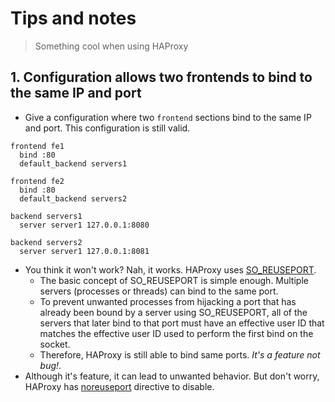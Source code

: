 # Tips and notes

> Something cool when using HAProxy

## 1. Configuration allows two frontends to bind to the same IP and port

- Give a configuration where two `frontend` sections bind to the same IP and port. This configuration is still valid.

```
frontend fe1
  bind :80
  default_backend servers1

frontend fe2
  bind :80
  default_backend servers2

backend servers1
  server server1 127.0.0.1:8080

backend servers2
  server server1 127.0.0.1:8081
```

- You think it won't work? Nah, it works. HAProxy uses [SO_REUSEPORT](https://lwn.net/Articles/542629/).
  - The basic concept of SO_REUSEPORT is simple enough. Multiple servers (processes or threads) can bind to the same port.
  - To prevent unwanted processes from hijacking a port that has already been bound by a server using SO_REUSEPORT, all of the servers that later bind to that port must have an effective user ID that matches the effective user ID used to perform the first bind on the socket.
  - Therefore, HAProxy is still able to bind same ports. _It's a feature not bug!_.
- Although it's feature, it can lead to unwanted behavior. But don't worry, HAProxy has [noreuseport](https://cbonte.github.io/haproxy-dconv/2.0/configuration.html#3.2-noreuseport) directive to disable.

